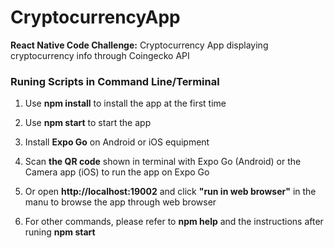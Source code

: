 # CryptocurrencyApp
 **React Native Code Challenge:** Cryptocurrency App displaying cryptocurrency info through Coingecko API

### Runing Scripts in Command Line/Terminal

1. Use **npm install** to install the app at the first time

2. Use **npm start** to start the app

3. Install **Expo Go** on Android or iOS equipment

4. Scan **the QR code** shown in terminal with Expo Go (Android) or the Camera app (iOS) to run the app on Expo Go

5. Or open **http://localhost:19002** and click **"run in web browser"** in the manu to browse the app through web browser

6. For other commands, please refer to **npm help** and the instructions after runing **npm start**  
